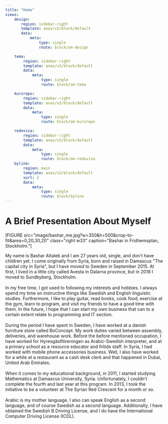 ```yaml
---
title: "Home"
views:
    design:
       region: sidebar-right
       template: anax/v2/block/default
       data:
           meta:
               type: single
               route: block/om-design

    tema:
        region: sidebar-right
        template: anax/v2/block/default
        data:
            meta:
                type: single
                route: block/om-tema

    kursrepo:
        region: sidebar-right
        template: anax/v2/block/default
        data:
            meta:
                type: single
                route: block/om-kursrepo

    redovisa:
        region: sidebar-right
        template: anax/v2/block/default
        data:
            meta:
                type: single
                route: block/om-redovisa
    byline:
        region: main
        template: anax/v2/block/default
        sort: 2
        data:
            meta:
                type: single
                route: block/byline
---
```





<div class="main-container">
  <div class="first-container share">
    <h1><span id="one">A</span> Brief Presentation About Myself
  </div>
</div>

[FIGURE src="image/bashar_me.jpg?w=350&h=500&crop-to-fit&area=0,20,30,20" class="right w33" caption="Bashar in Fridhemsplan, Stockholm."]



My name is Bashar Altaleb and I am 27 years old, single, and don't have children yet. I come originally from Syria, born and raised in Damascus "The capital city in Syria", but I have moved to Sweden in September 2015. At first, I lived in a little city called Avesta in Dalarna province, but in 2018 I moved to Sundbyberg, Stockholm.</br>
</br>
In my free time, I got used to following my interests and hobbies. I always spend my time on instructive things like Swedish and English linguistic studies. Furthermore, I like to play guitar, read books, cook food, exercise at the gym, learn to program, and visit my friends to have a good time with them. In the future, I hope that I can start my own business that can to a certain extent relate to programming and IT section.</br>
</br>
During the period I have spent in Sweden, I have worked at a danish furniture store called BoConcept. My work duties varied between assembly, deliveries, and warehouse work. Before the before mentioned occupation, I have worked for Hyresgästföreningen as Arabic-Swedish interpreter, and at a primary school as a resource educator and fritids staff. In Syria, I had worked with mobile phone accessories business. Well, I also have worked for a while at a restaurant as a cash desk clerk and that happened in Dubai, United Arab Emirates.</br>
</br>
When it comes to my educational background, in 2011, I started studying Mathematics at Damascus University, Syria. Unfortunately, I couldn't complete the fourth and last year at this program. In 2013, I took the initiative to be a volunteer at The Syrian Red Crescent for a month or so.</br>
</br>
Arabic is my mother language. I also can speak English as a second language, and of course Swedish as a second language. Additionally, I have obtained the Swedish B Driving License, and I do have the International Computer Driving License (ICDL).
